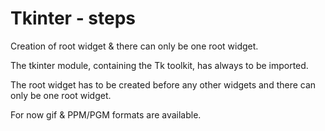# Tkinter - steps

Creation of root widget & there can only be one root widget.

The tkinter module, containing the Tk toolkit, has always to be imported.

The root widget has to be created before any other widgets and there can only be one root widget.

For now gif & PPM/PGM formats are available.

